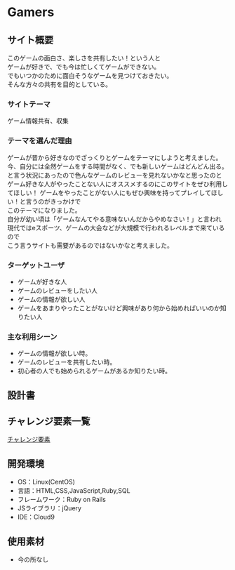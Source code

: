 # Gamers

## サイト概要
このゲームの面白さ、楽しさを共有したい！という人と  
ゲームが好きで、でも今は忙しくてゲームができない。  
でもいつかのために面白そうなゲームを見つけておきたい。  
そんな方々の共有を目的としている。

### サイトテーマ
ゲーム情報共有、収集

### テーマを選んだ理由
ゲームが昔から好きなのでざっくりとゲームをテーマにしようと考えました。  
今、自分には全然ゲームをする時間がなく、でも新しいゲームはどんどん出る。  
と言う状況にあったので色んなゲームのレビューを見れないかなと思ったのと  
ゲーム好きな人がやったことない人にオススメするのにこのサイトをぜひ利用してほしい！
ゲームをやったことがない人にもぜひ興味を持ってプレイしてほしい！と言うのがきっかけで  
このテーマになりました。  
自分が幼い頃は「ゲームなんてやる意味ないんだからやめなさい！」と言われ  
現代ではeスポーツ、ゲームの大会などが大規模で行われるレベルまで来ているので  
こう言うサイトも需要があるのではないかなと考えました。 


### ターゲットユーザ
- ゲームが好きな人  
- ゲームのレビューをしたい人  
- ゲームの情報が欲しい人  
- ゲームをあまりやったことがないけど興味があり何から始めればいいのか知りたい人  

### 主な利用シーン
- ゲームの情報が欲しい時。  
- ゲームのレビューを共有したい時。  
- 初心者の人でも始められるゲームがあるか知りたい時。  

## 設計書


## チャレンジ要素一覧
[チャレンジ要素](https://docs.google.com/spreadsheets/d/1919nOuIIJKoRVtUPZWjbwPMxBIQki-DnLUec0ft2EHE/edit#gid=0)

## 開発環境
- OS：Linux(CentOS)
- 言語：HTML,CSS,JavaScript,Ruby,SQL
- フレームワーク：Ruby on Rails
- JSライブラリ：jQuery
- IDE：Cloud9

## 使用素材
- 今の所なし